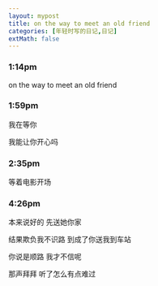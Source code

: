 ```yaml
---
layout: mypost
title: on the way to meet an old friend
categories: [年轻时写的日记,日记]
extMath: false
---
```

### 1:14pm

on the way to meet an old friend



### 1:59pm

我在等你

我能让你开心吗



### 2:35pm

等着电影开场



### 4:26pm

本来说好的  先送她你家

结果欺负我不识路  到成了你送我到车站

你说是顺路  我才不信呢

那声拜拜  听了怎么有点难过

